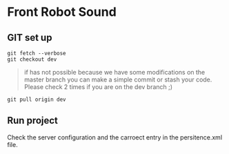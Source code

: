 # Front Robot Sound
## GIT set up
```git    
git fetch --verbose
git checkout dev
```
    
> if has not possible because we have some modifications on the master 
> branch you can make a simple commit or stash your code.
> Please check 2 times if you are on the dev branch ;)

```git
git pull origin dev
```

## Run project
Check the server configuration and the carroect entry in the persitence.xml file.


